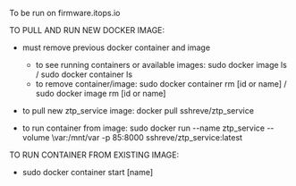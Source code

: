 To be run on firmware.itops.io

TO PULL AND RUN NEW DOCKER IMAGE:
- must remove previous docker container and image
  - to see running containers or available images: sudo docker image ls / sudo docker container ls
  - to remove container/image: sudo docker container rm [id or name] / sudo docker image rm [id or name]
 
- to pull new ztp_service image: docker pull sshreve/ztp_service
 
- to run container from image: sudo docker run --name ztp_service --volume \var:/mnt/var -p 85:8000 sshreve/ztp_service:latest

TO RUN CONTAINER FROM EXISTING IMAGE:
- sudo docker container start [name]
